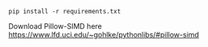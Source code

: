 ```
pip install -r requirements.txt
```

Download Pillow-SIMD here
https://www.lfd.uci.edu/~gohlke/pythonlibs/#pillow-simd
